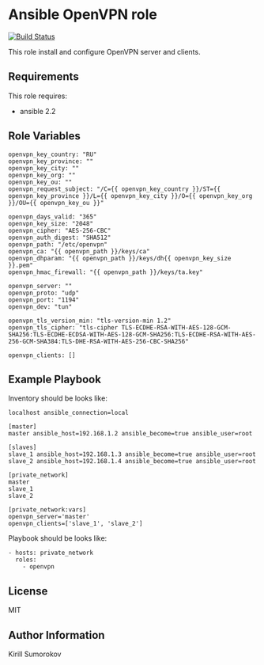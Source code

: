 Ansible OpenVPN role
=========

[![Build Status](https://travis-ci.org/clayman74/ansible-openvpn.svg?branch=master)](https://travis-ci.org/clayman74/ansible-openvpn)

This role install and configure OpenVPN server and clients.


Requirements
------------

This role requires:
  - ansible 2.2


Role Variables
--------------

    openvpn_key_country: "RU"
    openvpn_key_province: ""
    openvpn_key_city: ""
    openvpn_key_org: ""
    openvpn_key_ou: ""
    openvpn_request_subject: "/C={{ openvpn_key_country }}/ST={{ openvpn_key_province }}/L={{ openvpn_key_city }}/O={{ openvpn_key_org }}/OU={{ openvpn_key_ou }}"

    openvpn_days_valid: "365"
    openvpn_key_size: "2048"
    openvpn_cipher: "AES-256-CBC"
    openvpn_auth_digest: "SHA512"
    openvpn_path: "/etc/openvpn"
    openvpn_ca: "{{ openvpn_path }}/keys/ca"
    openvpn_dhparam: "{{ openvpn_path }}/keys/dh{{ openvpn_key_size }}.pem"
    openvpn_hmac_firewall: "{{ openvpn_path }}/keys/ta.key"

    openvpn_server: ""
    openvpn_proto: "udp"
    openvpn_port: "1194"
    openvpn_dev: "tun"

    openvpn_tls_version_min: "tls-version-min 1.2"
    openvpn_tls_cipher: "tls-cipher TLS-ECDHE-RSA-WITH-AES-128-GCM-SHA256:TLS-ECDHE-ECDSA-WITH-AES-128-GCM-SHA256:TLS-ECDHE-RSA-WITH-AES-256-GCM-SHA384:TLS-DHE-RSA-WITH-AES-256-CBC-SHA256"

    openvpn_clients: []


Example Playbook
----------------

Inventory should be looks like:


    localhost ansible_connection=local

    [master]
    master ansible_host=192.168.1.2 ansible_become=true ansible_user=root

    [slaves]
    slave_1 ansible_host=192.168.1.3 ansible_become=true ansible_user=root
    slave_2 ansible_host=192.168.1.4 ansible_become=true ansible_user=root

    [private_network]
    master
    slave_1
    slave_2

    [private_network:vars]
    openvpn_server='master'
    openvpn_clients=['slave_1', 'slave_2']


Playbook should be looks like:

    - hosts: private_network
      roles:
        - openvpn


License
-------

MIT

Author Information
------------------

Kirill Sumorokov
